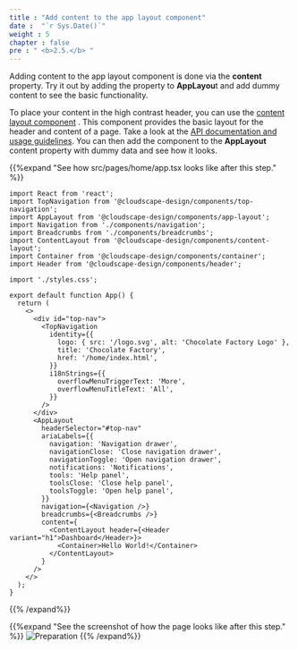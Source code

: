 ```yaml
---
title : "Add content to the app layout component"
date :  "`r Sys.Date()`" 
weight : 5 
chapter : false
pre : " <b>2.5.</b> "
---
```

Adding content to the app layout component is done via the **content** property. Try it out by adding the property to **AppLayou**t and add dummy content to see the basic functionality.

To place your content in the high contrast header, you can use the [content layout component](https://cloudscape.design/components/content-layout/?tabId=playground) . This component provides the basic layout for the header and content of a page. Take a look at the [API documentation and usage guidelines](https://cloudscape.design/components/content-layout/?tabId=playground). You can then add the component to the **AppLayout** content property with dummy data and see how it looks.

{{%expand "See how src/pages/home/app.tsx looks like after this step." %}}
```
import React from 'react';
import TopNavigation from '@cloudscape-design/components/top-navigation';
import AppLayout from '@cloudscape-design/components/app-layout';
import Navigation from './components/navigation';
import Breadcrumbs from './components/breadcrumbs';
import ContentLayout from '@cloudscape-design/components/content-layout';
import Container from '@cloudscape-design/components/container';
import Header from '@cloudscape-design/components/header';

import './styles.css';

export default function App() {
  return (
    <>
      <div id="top-nav">
        <TopNavigation
          identity={{
            logo: { src: '/logo.svg', alt: 'Chocolate Factory Logo' },
            title: 'Chocolate Factory',
            href: '/home/index.html',
          }}
          i18nStrings={{
            overflowMenuTriggerText: 'More',
            overflowMenuTitleText: 'All',
          }}
        />
      </div>
      <AppLayout
        headerSelector="#top-nav"
        ariaLabels={{
          navigation: 'Navigation drawer',
          navigationClose: 'Close navigation drawer',
          navigationToggle: 'Open navigation drawer',
          notifications: 'Notifications',
          tools: 'Help panel',
          toolsClose: 'Close help panel',
          toolsToggle: 'Open help panel',
        }}
        navigation={<Navigation />}
        breadcrumbs={<Breadcrumbs />}
        content={
          <ContentLayout header={<Header variant="h1">Dashboard</Header>}>
            <Container>Hello World!</Container>
          </ContentLayout>
        }
      />
    </>
  );
}
```
{{% /expand%}}

{{%expand "See the screenshot of how the page looks like after this step." %}}
![Preparation](/images/8.png?false&width=90pc)
{{% /expand%}}
